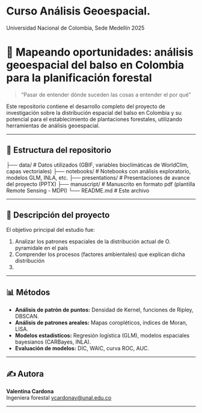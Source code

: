 # Curso Análisis Geoespacial.
Universidad Nacional de Colombia, Sede Medellín 2025

# 🌳 Mapeando oportunidades: análisis geoespacial del balso en Colombia para la planificación forestal

> “Pasar de entender dónde suceden las cosas a entender el por qué”

Este repositorio contiene el desarrollo completo del proyecto de investigación sobre la distribución espacial del balso en Colombia y su potencial para el establecimiento de plantaciones forestales, utilizando herramientas de análisis geoespacial.

---

## 📁 Estructura del repositorio

├── data/ # Datos utilizados (GBIF, variables bioclimáticas de WorldClim, capas vectoriales)
├── notebooks/ # Notebooks con análisis exploratorio, modelos GLM, INLA, etc.
├── presentations/ # Presentaciones de avance del proyecto (PPTX)
├── manuscript/ # Manuscrito en formato pdf (plantilla Remote Sensing - MDPI)
└── README.md # Este archivo

---

## 📌 Descripción del proyecto

El objetivo principal del estudio fue:
1. Analizar los patrones espaciales de la distribución actual de O. pyramidale en el país
2. Comprender los procesos (factores ambientales) que explican dicha distribución
3. 
---

## 📊 Métodos

- **Análisis de patrón de puntos:** Densidad de Kernel, funciones de Ripley, DBSCAN.
- **Análisis de patrones areales:** Mapas coropléticos, índices de Moran, LISA.
- **Modelos estadísticos:** Regresión logística (GLM), modelos espaciales bayesianos (CARBayes, INLA).
- **Evaluación de modelos:** DIC, WAIC, curva ROC, AUC.

---

## ✍️ Autora

**Valentina Cardona**  
Ingeniera forestal
vcardonav@unal.edu.co

---
